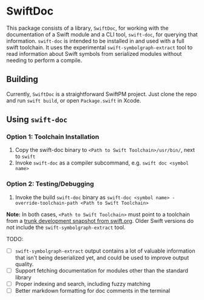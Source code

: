 # SwiftDoc

This package consists of a library, `SwiftDoc`, for working with the documentation of a Swift module and a CLI tool, `swift-doc`, for querying that information. `swift-doc` is intended to be installed in and used with a full swift toolchain. It uses the experimental `swift-symbolgraph-extract` tool to read information about Swift symbols from serialized modules without needing to perform a compile.

## Building

Currently, `SwiftDoc` is a straightforward SwiftPM project. Just clone the repo and run `swift build`, or open `Package.swift` in Xcode.

## Using `swift-doc`

### Option 1: Toolchain Installation

1. Copy the swift-doc binary to `<Path to Swift Toolchain>/usr/bin/`, next to `swift`
2. Invoke `swift-doc` as a compiler subcommand, e.g. `swift doc <symbol name>`

### Option 2: Testing/Debugging

1. Invoke the build `swift-doc` binary as `swift-doc <symbol name> -override-toolchain-path <Path to Swift Toolchain>`

__Note:__ In both cases, `<Path to Swift Toolchain>` must point to a toolchain from a  [trunk development snapshot from swift.org](https://swift.org/download/#snapshots). Older Swift versions do not include the `swift-symbolgraph-extract` tool.

TODO:
- [ ] `swift-symbolgraph-extract` output contains a lot of valuable information that isn't being deserialized yet, and could be used to improve output quality.
- [ ] Support fetching documentation for modules other than the standard library
- [ ] Proper indexing and search, including fuzzy matching
- [ ] Better markdown formatting for doc comments in the terminal
